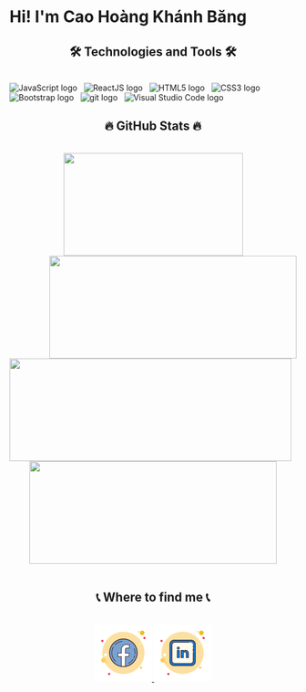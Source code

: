 <h1>Hi! I'm Cao Hoàng Khánh Băng</h1>
<h2 align="center">🛠 Technologies and Tools 🛠</h2>
<br>
<!-- https://simpleicons.org/ -->
<span><img src="https://img.shields.io/badge/JavaScript-282C34?logo=javascript&logoColor=F7DF1E" alt="JavaScript logo" title="JavaScript" height="25" /></span>
&nbsp;
<span><img src="https://img.shields.io/badge/ReactJS-282C34?logo=react&logoColor=61DAFB" alt="ReactJS logo" title="ReactJS" height="25" /></span>
&nbsp;
<span><img src="https://img.shields.io/badge/HTML5-282C34?logo=html5&logoColor=E34F26" alt="HTML5 logo" title="HTML5" height="25" /></span>
&nbsp;
<span><img src="https://img.shields.io/badge/CSS3-282C34?logo=css3&logoColor=1572B6" alt="CSS3 logo" title="CSS3" height="25" /></span>
&nbsp;
<span><img src="https://img.shields.io/badge/Bootstrap-282C34?logo=bootstrap&logoColor=7952B3" alt="Bootstrap logo" title="Bootstrap" height="25" /></span>
&nbsp;
<span><img src="https://img.shields.io/badge/git-282C34?logo=git&logoColor=F05032" alt="git logo" title="git" height="25" /></span>
&nbsp;
<span><img src="https://img.shields.io/badge/VS%20Code-282C34?logo=visual-studio-code&logoColor=007ACC" alt="Visual Studio Code logo" title="Visual Studio Code" height="25" /></span>
&nbsp;

<br>
<h2 align="center">🔥 GitHub Stats 🔥</h2>
<!-- https://github.com/anuraghazra/github-readme-stats -->
<br>
<div align=center>
  <a href="#" title="caohoangkhanhbang">
    <img width="315" align="center" src="https://github-readme-stats.vercel.app/api/top-langs/?username=caohoangkhanhbang&hide=c%23,powershell,Mathematica,Ruby,Objective-C,Objective-C%2b%2b,Cuda&title_color=61dafb&text_color=ffffff&icon_color=61dafb&bg_color=20232a&langs_count=8&layout=compact&border_color=61dafb&hide_border=true" height="180em" />
  </a>
  <a href="#" title="caohoangkhanhbang">
    <img align="right" width="434" src="https://github-readme-stats.vercel.app/api?username=caohoangkhanhbang&show_icons=true&theme=react&border_color=61dafb&hide_border=true" height="180em" />
  </a>
  <a href="#" title="caohoangkhanhbang">
    <img align="left" width="495" src="https://github-readme-streak-stats.herokuapp.com/?user=caohoangkhanhbang&hide_border=false&theme=neon" height="180em" />
  </a>
  <a href="#" title="caohoangkhanhbang">
    <img align="center" width="434" src="https://github-profile-summary-cards.vercel.app/api/cards/productive-time?username=caohoangkhanhbang&theme=2077" height="180em" />
  </a>
</div>

<br>
<h2 align="center">📞  Where to find me 📞</h2>
<br>
<!-- https://icons8.com -->
<div align="center">
  <a href="https://www.facebook.com/profile.php?id=100050494059978" target="blank">
    <img src="./images/facebook_new.png" alt="caohoangkhanhbang-facebook" />
  </a>
  <a href="https://www.linkedin.com/in/kh%C3%A1nh-b%C4%83ng-cao-ho%C3%A0ng-1094a025a/" target="blank">
    <img src="./images/linkedin.png" alt="caohoangkhanhbang-linkedin" />
  </a>
</div>

